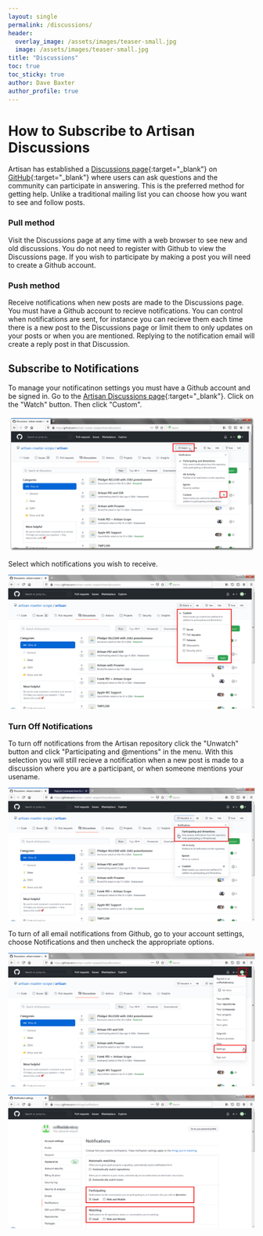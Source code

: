 ```yaml
---
layout: single
permalink: /discussions/
header:
  overlay_image: /assets/images/teaser-small.jpg
  image: /assets/images/teaser-small.jpg
title: "Discussions"
toc: true
toc_sticky: true
author: Dave Baxter
author_profile: true
---
```

# How to Subscribe to Artisan Discussions

Artisan has established a [Discussions page](https://github.com/artisan-roaster-scope/artisan/discussions){:target="_blank"} on [GitHub](https://github.com/){:target="_blank"} where users can ask questions and the community can participate in answering.  This is the preferred method for getting help.  Unlike a traditional mailing list you can choose how you want to see and follow posts.

### Pull method

Visit the Discussions page at any time with a web browser to see new and old discussions.  You do not need to register with Github to view the Discussions page.  If you wish to participate by making a post you will need to create a Github account.

### Push method

Receive notifications when new posts are made to the Discussions page.  You must have a Github account to recieve notifications.  You can control when notifications are sent, for instance you can recieve them each time there is a new post to the Discussions page or limit them to only updates on your posts or when you are mentioned.  Replying to the notification email will create a reply post in that Discussion. 

## Subscribe to Notifications

To manage your notificatinon settings you must have a Github account and be signed in.  Go to the [Artisan Discussions page](https://github.com/artisan-roaster-scope/artisan/discussions){:target="_blank"}.  Click on the "Watch" button.  Then click "Custom".

![sub_disc_1](/assets/images/sub_disc_1.png)

Select which notifications you wish to receive.

![sub_disc_2](/assets/images/sub_disc_2.png)

### Turn Off Notifications

To turn off notifications from the Artisan repository click the "Unwatch" button and click "Participating and @mentions" in the menu.  With this selection you will still recieve a notification when a new post is made to a discussion where you are a participant, or when someone mentions your usename.  

![sub_disc_3](/assets/images/sub_disc_3.png)

To turn of all email notifications from Github, go to your account settings, choose Notifications and then uncheck the appropriate options.

![sub_disc_4](/assets/images/sub_disc_4.png)

![sub_disc_5](/assets/images/sub_disc_5.png)